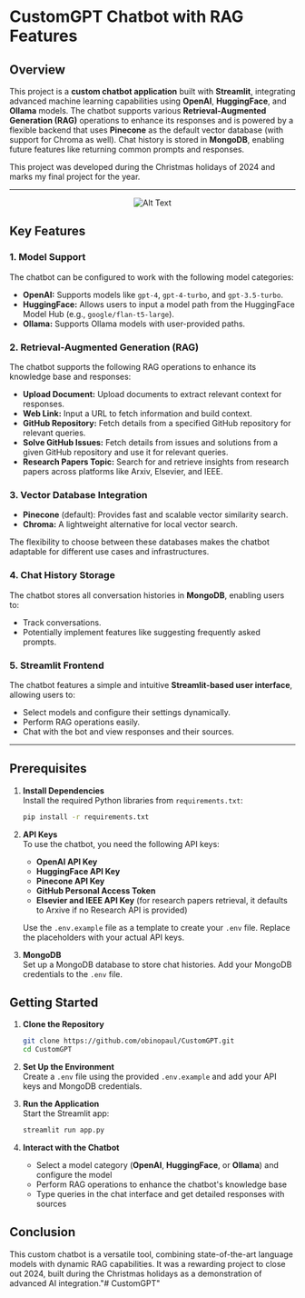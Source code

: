 # CustomGPT Chatbot with RAG Features

## Overview
This project is a **custom chatbot application** built with **Streamlit**, integrating advanced machine learning capabilities using **OpenAI**, **HuggingFace**, and **Ollama** models. The chatbot supports various **Retrieval-Augmented Generation (RAG)** operations to enhance its responses and is powered by a flexible backend that uses **Pinecone** as the default vector database (with support for Chroma as well). Chat history is stored in **MongoDB**, enabling future features like returning common prompts and responses.

This project was developed during the Christmas holidays of 2024 and marks my final project for the year. 

---

<div align="center">
  <img src="CustomGPT.gif" alt="Alt Text" />
</div>


## Key Features

### 1. **Model Support**
The chatbot can be configured to work with the following model categories:
- **OpenAI:** Supports models like `gpt-4`, `gpt-4-turbo`, and `gpt-3.5-turbo`.
- **HuggingFace:** Allows users to input a model path from the HuggingFace Model Hub (e.g., `google/flan-t5-large`).
- **Ollama:** Supports Ollama models with user-provided paths.

### 2. **Retrieval-Augmented Generation (RAG)**
The chatbot supports the following RAG operations to enhance its knowledge base and responses:
- **Upload Document:** Upload documents to extract relevant context for responses.
- **Web Link:** Input a URL to fetch information and build context.
- **GitHub Repository:** Fetch details from a specified GitHub repository for relevant queries.
- **Solve GitHub Issues:** Fetch details from issues and solutions from a given GitHub repository and use it for relevant queries.
- **Research Papers Topic:** Search for and retrieve insights from research papers across platforms like Arxiv, Elsevier, and IEEE.


### 3. **Vector Database Integration**
- **Pinecone** (default): Provides fast and scalable vector similarity search.
- **Chroma:** A lightweight alternative for local vector search.

The flexibility to choose between these databases makes the chatbot adaptable for different use cases and infrastructures.

### 4. **Chat History Storage**
The chatbot stores all conversation histories in **MongoDB**, enabling users to:
- Track conversations.
- Potentially implement features like suggesting frequently asked prompts.

### 5. **Streamlit Frontend**
The chatbot features a simple and intuitive **Streamlit-based user interface**, allowing users to:
- Select models and configure their settings dynamically.
- Perform RAG operations easily.
- Chat with the bot and view responses and their sources.

---

## Prerequisites

1. **Install Dependencies**  
   Install the required Python libraries from `requirements.txt`:
   ```bash
   pip install -r requirements.txt
   ```

2. **API Keys**  
   To use the chatbot, you need the following API keys:
   * **OpenAI API Key**
   * **HuggingFace API Key**
   * **Pinecone API Key**
   * **GitHub Personal Access Token**
   * **Elsevier and IEEE API Key** (for research papers retrieval, it defaults to Arxive if no Research API is provided)

   Use the `.env.example` file as a template to create your `.env` file. Replace the placeholders with your actual API keys.

3. **MongoDB**  
   Set up a MongoDB database to store chat histories. Add your MongoDB credentials to the `.env` file.

## Getting Started

1. **Clone the Repository**
   ```bash
   git clone https://github.com/obinopaul/CustomGPT.git
   cd CustomGPT
   ```

2. **Set Up the Environment**  
   Create a `.env` file using the provided `.env.example` and add your API keys and MongoDB credentials.

3. **Run the Application**  
   Start the Streamlit app:
   ```bash
   streamlit run app.py
   ```

4. **Interact with the Chatbot**
   * Select a model category (**OpenAI**, **HuggingFace**, or **Ollama**) and configure the model
   * Perform RAG operations to enhance the chatbot's knowledge base
   * Type queries in the chat interface and get detailed responses with sources



## Conclusion

This custom chatbot is a versatile tool, combining state-of-the-art language models with dynamic RAG capabilities. It was a rewarding project to close out 2024, built during the Christmas holidays as a demonstration of advanced AI integration."# CustomGPT" 
